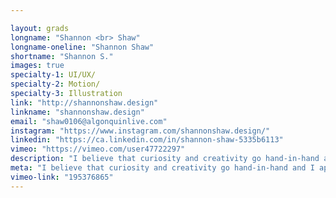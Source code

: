 ```yaml
---

layout: grads
longname: "Shannon <br> Shaw"
longname-oneline: "Shannon Shaw"
shortname: "Shannon S."
images: true
specialty-1: UI/UX/
specialty-2: Motion/
specialty-3: Illustration
link: "http://shannonshaw.design"
linkname: "shannonshaw.design"
email: "shaw0106@algonquinlive.com"
instagram: "https://www.instagram.com/shannonshaw.design/"
linkedin: "https://ca.linkedin.com/in/shannon-shaw-5335b6113"
vimeo: "https://vimeo.com/user47722297"
description: "I believe that curiosity and creativity go hand-in-hand and I approach every situation with an open mind."
meta: "I believe that curiosity and creativity go hand-in-hand and I approach every situation with an open mind."
vimeo-link: "195376865"
---
```

